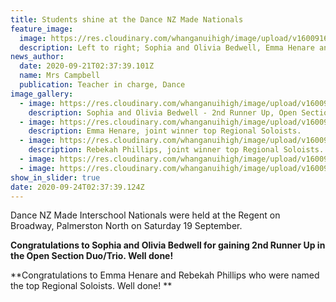 ```yaml
---
title: Students shine at the Dance NZ Made Nationals
feature_image:
  image: https://res.cloudinary.com/whanganuihigh/image/upload/v1600916243/News/Untitled-1.jpg
  description: Left to right; Sophia and Olivia Bedwell, Emma Henare and Rebekah Phillips.
news_author:
  date: 2020-09-21T02:37:39.101Z
  name: Mrs Campbell
  publication: Teacher in charge, Dance
image_gallery:
  - image: https://res.cloudinary.com/whanganuihigh/image/upload/v1600916269/News/Sophia_and_Olivia_Bedwell_for_gaining_2nd_Runner_Up.jpg
    description: Sophia and Olivia Bedwell - 2nd Runner Up, Open Section Duo/Trio.
  - image: https://res.cloudinary.com/whanganuihigh/image/upload/v1600916286/News/Emma_Henare_who_were_named_the_top_Regional_Soloists.jpg
    description: Emma Henare, joint winner top Regional Soloists.
  - image: https://res.cloudinary.com/whanganuihigh/image/upload/v1600916299/News/Rebekah_Phillips_who_were_named_the_top_Regional_Soloists...jpg
    description: Rebekah Phillips, joint winner top Regional Soloists.
  - image: https://res.cloudinary.com/whanganuihigh/image/upload/v1600916313/News/119191196_1591200131061176_5921921686584805664_o.jpg
  - image: https://res.cloudinary.com/whanganuihigh/image/upload/v1600916333/News/DNZM-Baycourt-copy.jpg
show_in_slider: true
date: 2020-09-24T02:37:39.124Z
---
```

Dance NZ Made Interschool Nationals were held at the Regent on Broadway, Palmerston North on Saturday 19 September.

**Congratulations to Sophia and Olivia Bedwell for gaining 2nd Runner Up in the Open Section Duo/Trio. Well done!**

**Congratulations to Emma Henare and Rebekah Phillips who were named the top Regional Soloists. Well done!**
